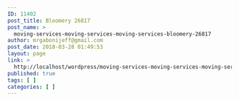 ```yaml
---
ID: 11402
post_title: Bloomery 26817
post_name: >
  moving-services-moving-services-moving-services-bloomery-26817
author: mrgabonijeff@gmail.com
post_date: 2018-03-28 01:49:53
layout: page
link: >
  http://localhost/wordpress/moving-services-moving-services-moving-services-bloomery-26817/
published: true
tags: [ ]
categories: [ ]
---
```

